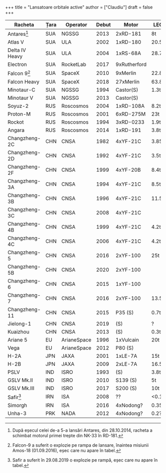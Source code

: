 +++
title = "Lansatoare orbitale active"
author = ["Claudiu"]
draft = false
+++

| Racheta         | Țara | Operator    | Debut | Motor        | LEO   | SSO    | GTO   | Lansări | Succese | Eșecuri | Ultima     |
|-----------------|------|-------------|-------|--------------|-------|--------|-------|---------|---------|---------|------------|
| Antares[^fn:1]  | SUA  | NGSSG       | 2013  | 2xRD-181     | 8t    |        |       | 12      | 11      | 1       | 14.02.2020 |
| Atlas V         | SUA  | ULA         | 2002  | 1xRD-180     | 20.5t |        | 8.9t  | 82      | 81      | (1)     | 10.02.2020 |
| Delta IV Heavy  | SUA  | ULA         | 2004  | 1xRS-68A     | 28.7  |        | 14.2t | 10      | 9       | (1)     | 19.01.2019 |
| Electron        | SUA  | RocketLab   | 2017  | 9xRutherford |       | 0.225t |       | 11      | 10      | 1       | 31.01.2020 |
| Falcon 9[^fn:2] | SUA  | SpaceX      | 2010  | 9xMerlin     | 22.8t |        | 8.3t  | 81      | 79      | 1+(1)   | 17.02.2020 |
| Falcon Heavy    | SUA  | SpaceX      | 2018  | 27xMerlin    | 63.8  |        | 26.7  | 3       | 3       | 0       | 25.06.2019 |
| Minotaur-C      | SUA  | NGSSG       | 1994  | Castor(S)    | 1.3t  |        |       | 10      | 7       | 3       | 31.10.2017 |
| Minotaur V      | SUA  | NGSSG       | 2013  | Castor(S)    |       |        | 0.53t | 1       | 1       | 0       | 07.09.2013 |
| Soyuz-2         | RUS  | Roscosmos   | 2004  | 1xRD-108A    | 8.2t  | 4.9t   | 3.2t  | 97      | 90      | 4+(3)   | 06.02.2020 |
| Proton-M        | RUS  | Roscosmos   | 2001  | 6xRD-275M    | 23t   |        | 6.3   | 109     | 98      | 9+(2)   | 24.12.2019 |
| Rockot          | RUS  | Roscosmos   | 1994  | 3xRD-0233    | 1.9t  | 1.2t   |       | 34      | 31      | 2+(1)   | 27.12.2019 |
| Angara          | RUS  | Roscosmos   | 2014  | 1xRD-191     | 3.8t  |        | 5.4t  | 2       | 2       | 0       | 23.12.2014 |
| Changzheng-2C   | CHN  | CNSA        | 1982  | 4xYF-21C     | 3.85t | 1.9t   | 1.25t | 51      | 50      | 1       | 26.07.2019 |
| Changzheng-2D   | CHN  | CNSA        | 1992  | 4xYF-21C     | 3.5t  | 1.3t   |       | 46      | 45      | 1       | 19.02.2020 |
| Changzheng-2F   | CHN  | CNSA        | 1999  | 4xYF-20B     | 8.4t  |        |       | 13      | 13      | 0       | 16.10.2016 |
| Changzheng-3A   | CHN  | CNSA        | 1994  | 4xYF-21C     | 8.5t  |        | 2.6t  | 27      | 27      | 0       | 09.07.2018 |
| Changzheng-3B   | CHN  | CNSA        | 1996  | 4xYF-21C     | 11.5t | 7.1t   | 5.5t  | 65      | 62      | 1+(2)   | 07.12.2020 |
| Changzheng-3C   | CHN  | CNSA        | 2008  | 4xYF-21C     |       |        | 3.9t  | 17      | 17      | 0       | 17.05.2019 |
| Changzheng-4B   | CHN  | CNSA        | 1999  | 4xYF-21C     | 4.2t  | 2.8t   | 1.5t  | 35      | 34      | 1       | 20.12.2019 |
| Changzheng-4C   | CHN  | CNSA        | 2006  | 4xYF-21C     | 4.2t  | 2.8t   | 1.5t  | 28      | 26      | 2       | 27.11.2019 |
| Changzheng-5    | CHN  | CNSA        | 2016  | 2xYF-100     | 25t   |        | 14t   | 3       | 2       | 1       | 27.12.2019 |
| Changzheng-5B   | CHN  | CNSA        | 2020  | 2xYF-100     |       |        |       | 0       | 0       | 0       |            |
| Changzheng-6    | CHN  | CNSA        | 2015  | 1xYF-100     |       | 1t     |       | 3       | 3       | 1       | 13.11.2019 |
| Changzheng-7    | CHN  | CNSA        | 2016  | 2xYF-100     | 13.5t |        | 5.5t  | 2       | 2       | 0       | 20.04.2017 |
| Changzheng-11   | CHN  | CNSA        | 2015  | P35 (S)      | 0.7t  | 0.35t  |       | 8       | 8       | 0       | 19.09.2019 |
| Jielong-1       | CHN  | CNSA        | 2019  | (S)          | ?     | ?      |       | 1       | 1       | 0       | 17.08.2019 |
| Kuaizhou        | CHN  | CNSA        | 2013  | (S)          | 0.3t  | 0.2t   |       | 10      | 10      | 0       | 16.01.2020 |
| Ariane 5        | EU   | ArianeSpace | 1996  | 1xVulcain    | 20t   |        | 10.9t | 108     | 103     | 2(3)    | 18.02.2020 |
| Vega            | EU   | ArianeSpace | 2012  | P80 (S)      |       | 1.45t  |       | 15      | 14      | 1       | 11.07.2019 |
| H-2A            | JPN  | JAXA        | 2001  | 1xLE-7A      | 15t   |        | 6t    | 41      | 40      | 1       | 09.02.2020 |
| H-2B            | JPN  | JAXA        | 2009  | 2xLE-7A      | 16.5t |        | 8t    | 8       | 8       | 0       | 24.09.2019 |
| PSLV            | IND  | ISRO        | 1993  | (S)          | 3.8t  | 1.75t  | 1.2t  | 50      | 47      | 2+(1)   | 11.12.2019 |
| GSLV Mk.II      | IND  | ISRO        | 2010  | S139 (S)     | 5t    |        | 2.7t  | 7       | 6       | 1       | 19.12.2018 |
| GSLV Mk.III     | IND  | ISRO        | 2017  | S200 (S)     | 10t   |        | 4t    | 4       | 4       | 0       | 22.07.2019 |
| Safir[^fn:3]    | IRN  | ISA         | 2008  | ??           | <0.1? |        |       | 8       | 4       | 4       | 05.02.2019 |
| Simorgh         | IRN  | ISA         | 2016  | 4xNodong?    | 0.35? |        |       | 4       | 1       | 3       | 09.02.2020 |
| Unha-3          | PRK  | NADA        | 2012  | 4xNodong?    | 0.2?  |        |       | 3       | 2       | 1       | 07.02.2016 |

[^fn:1]: După eșecul celei de-a 5-a lansări Antares, din 28.10.2014, racheta a schimbat motorul primei trepte din NK-33 în RD-181.
[^fn:2]: Falcon-9 a suferit o explozie pe rampa de lansare, înaintea misiunii Amos-18 (01.09.2016), eșec care nu apare în tabel.
[^fn:3]: Safir a suferit în 29.08.2019 o explozie pe rampă, eșec care nu apare în tabel.